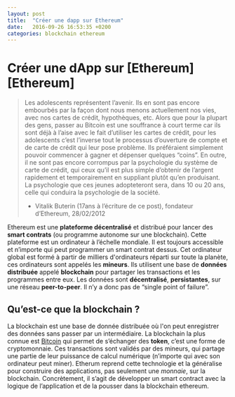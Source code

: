```yaml
---
layout: post
title:  "Créer une dapp sur Ethereum"
date:   2016-09-26 16:53:35 +0200
categories: blockchain ethereum
---
```

Créer une dApp sur [Ethereum][Ethereum]
=======================================

> Les adolescents représentent l’avenir. Ils en sont pas encore embourbés par la façon dont nous menons actuellement nos vies, avec nos cartes de crédit, hypothèques, etc. Alors que pour la plupart des gens, passer au Bitcoin est une souffrance à court terme car ils sont déjà à l’aise avec le fait d’utiliser les cartes de crédit, pour les adolescents c’est l’inverse tout le processus d’ouverture de compte et de carte de crédit qui leur pose problème. Ils préféraient simplement pouvoir commencer à gagner et dépenser quelques “coins”. En outre, il ne sont pas encore corrompus par la psychologie du système de carte de crédit, qui ceux qu’il est plus simple d’obtenir de l’argent rapidement et temporairement en suppliant plutôt qu’en produisant. La psychologie que ces jeunes adopteteront sera, dans 10 ou 20 ans, celle qui conduira la psychologie de la société.
> - Vitalik Buterin (17ans à l’écriture de ce post), fondateur d’Ethereum, 28/02/2012

Ethereum est une __plateforme décentralisé__ et distribué pour lancer des __smart contrats__ (ou programme autonome sur une blockchain). Cette plateforme est un ordinateur à l’échelle mondiale. Il est toujours accessible et n’importe qui peut programmer un smart contrat dessus. Cet ordinateur global est formé à partir de milliers d'ordinateurs réparti sur toute la planète, ces ordinateurs sont appelés les __mineurs__. Ils utilisent  une base de __données distribuée__ appelé __blockchain__ pour partager les transactions et les programmes entre eux. Les données sont __décentralisé__, __persistantes__, sur une réseau __peer-to-peer__. Il n’y a donc pas de “single point of failure”.

Qu’est-ce que la blockchain ?
-----------------------------

La blockchain est une base de donnée distribuée où l'on peut enregistrer des données sans passer par un intermédiaire. La blockchain la plus connue est [Bitcoin][Bitcoin] qui permet de s’échanger des __token__, c’est une forme de cryptomonnaie. Ces transactions sont validés par des mineurs, qui partage une partie de leur puissance de calcul numérique (n’importe qui avec son ordinateur peut miner). Etherum reprend cette technologie et la généralise pour construire des applications, pas seulement une *monnaie*, sur la blockchain. Concrètement, il s’agit de développer un smart contract avec la logique de l’application et de la pousser dans la blockchain ethereum.

[jekyll-docs]: https://www.ethereum.org/
[Bitcoin]:   (https://bitcoin.org/fr/)

